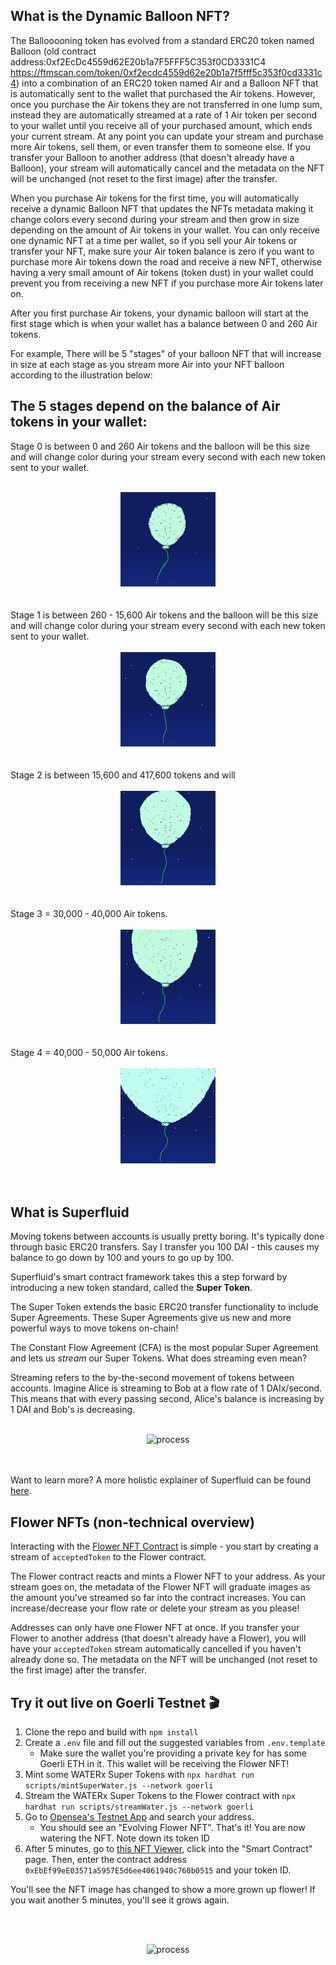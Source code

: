    ## What is the Dynamic Balloon NFT?
   The Ballooooning token has evolved from a standard ERC20 token named Balloon (old contract address:0xf2EcDc4559d62E20b1a7F5FFF5C353f0CD3331C4 https://ftmscan.com/token/0xf2ecdc4559d62e20b1a7f5fff5c353f0cd3331c4) into a combination of an ERC20 token named Air and a Balloon NFT that is automatically sent to the wallet that purchased the Air tokens. However, once you purchase the Air tokens they are not transferred in one lump sum, instead they are automatically streamed at a rate of 1 Air token per second to your wallet until you receive all of your purchased amount, which ends your current stream. At any point you can update your stream and purchase more Air tokens, sell them, or even transfer them to someone else.  If you transfer your Balloon to another address (that doesn't already have a Balloon), your stream will automatically cancel and the metadata on the NFT will be unchanged (not reset to the first image) after the transfer.

   When you purchase Air tokens for the first time, you will automatically receive a dynamic Balloon NFT that updates the NFTs metadata making it change colors every second during your stream and then grow in size depending on the amount of Air tokens in your wallet. You can only receive one dynamic NFT at a time per wallet, so if you sell your Air tokens or transfer your NFT, make sure your Air token balance is zero if you want to purchase more Air tokens down the road and receive a new NFT, otherwise having a very small amount of Air tokens (token dust) in your wallet could prevent you from receiving a new NFT if you purchase more Air tokens later on. 

  After you first purchase Air tokens, your dynamic balloon will start at the first stage which is when your wallet has a balance between 0 and 260 Air tokens.
  
  For example, There will be 5 "stages" of your balloon NFT that will increase in size at each stage as you stream more Air into your NFT balloon according to the illustration below: 

 ##  The 5 stages depend on the balance of Air tokens in your wallet:
   
Stage 0 is between 0 and 260 Air tokens and the balloon will be this size and will change color during your stream every second with each new token sent to your wallet. 
<br></br>
<center>
<img src="./resources/img/stage 0.gif" alt="process" width="30%"/>
</center>
<br></br>
Stage 1 is between 260 - 15,600 Air tokens and the balloon will be this size and will change color during your stream every second with each new token sent to your wallet. 
<br></br>
<center>
<img src="./resources/img/stage 1.gif" alt="process" width="30%"/>
</center>
<br></br>
Stage 2 is between 15,600 and 417,600 tokens and will
<br></br>
<center>
<img src="./resources/img/stage 2.gif" alt="process" width="30%"/>
</center>
<br></br>
Stage 3 = 30,000 - 40,000 Air tokens.<br></br>
<center>
<img src="./resources/img/stage 3.gif" alt="process" width="30%"/>
</center>
<br></br>
Stage 4 = 40,000 - 50,000 Air tokens.
<br></br>
<center>
<img src="./resources/img/stage 4.gif" alt="process" width="30%"/>
</center>
<br></br>





## What is Superfluid

Moving tokens between accounts is usually pretty boring. It's typically done through basic ERC20 transfers. Say I transfer you 100 DAI - this causes my balance to go down by 100 and yours to go up by 100. 

Superfluid's smart contract framework takes this a step forward by introducing a new token standard, called the **Super Token**. 

The Super Token extends the basic ERC20 transfer functionality to include Super Agreements. These Super Agreements give us new and more powerful ways to move tokens on-chain!

The Constant Flow Agreement (CFA) is the most popular Super Agreement and lets us *stream* our Super Tokens. What does streaming even mean?

Streaming refers to the by-the-second movement of tokens between accounts. Imagine Alice is streaming to Bob at a flow rate of 1 DAIx/second. This means that with every passing second, Alice's balance is increasing by 1 DAI and Bob's is decreasing.
<br></br>
<center>
<img src="./resources/img/money-streaming-basic.gif" alt="process" width="40%"/>
</center>
<br></br>

Want to learn more? A more holistic explainer of Superfluid can be found [here](https://docs.superfluid.finance/superfluid/protocol-overview/in-depth-overview).

## Flower NFTs (non-technical overview)

Interacting with the [Flower NFT Contract](./contracts/Flower.sol) is simple - you start by creating a stream of `acceptedToken` to the Flower contract.

The Flower contract reacts and mints a Flower NFT to your address. As your stream goes on, the metadata of the Flower NFT will graduate images as the amount you've streamed so far into the contract increases. You can increase/decrease your flow rate or delete your stream as you please!

Addresses can only have one Flower NFT at once. If you transfer your Flower to another address (that doesn't already have a Flower), you will have your `acceptedToken` stream automatically cancelled if you haven't already done so. The metadata on the NFT will be unchanged (not reset to the first image) after the transfer.

## Try it out live on Goerli Testnet 🎬

1. Clone the repo and build with `npm install`
2. Create a `.env` file and fill out the suggested variables from `.env.template`
   - Make sure the wallet you're providing a private key for has some Goerli ETH in it. This wallet will be receiving the Flower NFT!
3. Mint some WATERx Super Tokens with `npx hardhat run scripts/mintSuperWater.js --network goerli`
4. Stream the WATERx Super Tokens to the Flower contract with `npx hardhat run scripts/streamWater.js --network goerli`
5. Go to [Opensea's Testnet App](https://testnets.opensea.io/) and search your address.
   - You should see an "Evolving Flower NFT". That's it! You are now watering the NFT. Note down its token ID
6. After 5 minutes, go to [this NFT Viewer](https://www.nftviewer.xyz/), click into the "Smart Contract" page. Then, enter the contract address `0xEbEf99eE03571a5957E5d6ee4061940c760b0515` and your token ID.

You'll see the NFT image has changed to show a more grown up flower! If you wait another 5 minutes, you'll see it grows again.

<br></br>
<center>
<img src="./resources/img/flower-growth.png" alt="process" width="40%"/>
</center>
<br></br>
